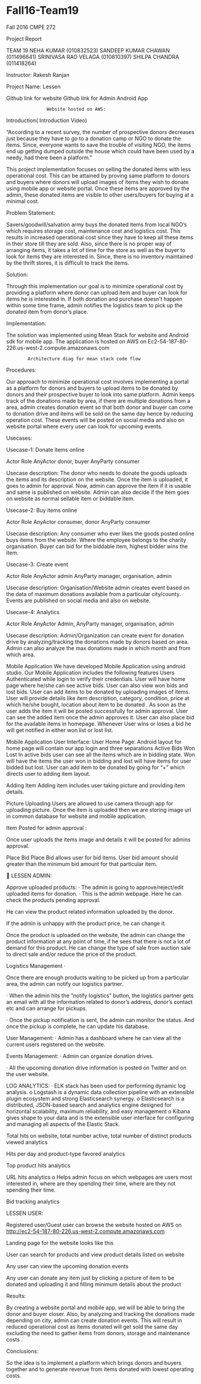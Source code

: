# Fall16-Team19





Fall 2016
CMPE 272
    

Project Report




TEAM 19
NEHA KUMAR (010832523)
SANDEEP KUMAR CHAWAN (011496641)
SRINIVASA RAO VELAGA (010810397)
SHILPA CHANDRA (011418264)



Instructor:
Rakesh Ranjan


Project Name: 	Lessen

Github link for website  	Github link for Admin  	Android App


			       Website hosted on AWS:   






Introduction( Introduction Video)

“According to a recent survey, the number of prospective donors decreases just because
they have to go to a donation camp or NGO to donate the items. Since, everyone wants
to save the trouble of visiting NGO, the items end up getting  dumped outside
the house which could have been used by a needy, had there been a platform.”

This project implementation focuses on selling the donated items with less operational cost. This can be attained by proving same platform to donors and buyers where donors will upload images of items they wish to donate using mobile app or website portal. Once these items are approved by the admin, these donated items are visible to other users/buyers for buying at a minimal cost.  






Problem Statement:

Savers/goodwill/salvation army buys the donated items from local NGO’s which requires storage cost, maintenance cost and logistics cost. This results in increased operational cost since they have to keep all these items in their store till they are sold. Also, since there is no proper way of arranging items, it takes a lot of time for the store as well as the buyer to look for items they are interested in. Since, there is no inventory maintained by the thrift stores, it is difficult to track the items.

Solution:

Through this implementation our goal is to minimize operational cost by providing a platform where donor can upload item and buyer can look for items he is interested in. If both donation and purchase doesn’t happen within some time frame, admin notifies the logistics team to pick up the donated item from donor’s place.

Implementation:

The solution was implemented using Mean Stack for website and Android sdk for mobile
app. The application is hosted on AWS on
Ec2-54-187-80-226.us-west-2.compute.amazonaws.com

	
  			Architecture diag for mean stack code flow

Procedures:

Our approach to minimize operational cost involves implementing a portal as a platform for donors and buyers to upload items to be donated by donors and their prospective buyer to look into same platform. Admin keeps track of the donations made by area, if there are multiple donations from a area, admin creates donation event so that both donor and buyer can come to donation drive and items will be sold on the same day hence by reducing operation cost. These events will be posted on social media and also on website portal where every user can look for upcoming events.   




Usecases:

Usecase-1: Donate items online

Actor
Role
AnyActor
donor, buyer
AnyParty
consumer

Usecase description: The donor who needs to donate the goods uploads the items and its description on the website.  Once the item is uploaded, it goes to admin for approval. Now, admin can approve the item if it is usable and same is published on website. Admin can also decide if the item goes on website as normal sellable item or biddable item.

Usecase-2: Buy items online

Actor
Role
AnyActor
consumer, donor
AnyParty
consumer

Usecase description: Any consumer who ever likes the goods posted online buys items from the website. Where the employee belongs to the charity organisation. Buyer can bid for the biddable item, highest bidder wins the item.


Usecase-3: Create event

Actor
Role
AnyActor
admin
AnyParty
manager, organisation, admin

Usecase description: Organisation/Website admin creates event based on the data of maximum donations available from a particular city/county. Events are published on social media and also on website.


Usecase-4: Analytics


Actor
Role
AnyActor
Admin, 
AnyParty
manager, organisation, admin

Usecase description: Admin/Organization can create event for donation drive by analyzing/tracking the donations made by donors based on area. Admin can also analyze the max donations made in which month and from which area.




Mobile Application
We have developed Mobile Application using android studio. Our Mobile Application includes the following features
Users Authenticated while login to verify their credentials.
User will have home page where he/she can see active bids.
User can also view won bids and lost bids.
User can add items to be donated by uploading images of items.
User will provide details like item description, category, condition, price at which he/she bought, location about item to be donated .
As soon as the user adds the item it will be posted successfully for admin approval.
User can see the added item once the admin approves it.
User can also place bid for the available items in homepage.
Whenever User wins or loses a bid he will get notified in either won list or lost list.  

Mobile Application User Interface:
User Home Page:
Android layout for home page will contain our app login and three separations 
Active Bids
Won
Lost
In active bids user can see all the items which are in bidding state. Won will have the items the user won in bidding and lost will have items for user bidded but lost. User can add item to be donated by going for “+” which directs user to adding item layout.  



Adding Item
Adding item includes user taking picture and providing item details. 
 

Picture Uploading
Users are allowed to use camera through app for uploading picture. Once the item is uploaded then we are storing image url in  common database for website and mobile application. 


Item Posted for admin approval :
 
Once user uploads the items image and details it will be posted for admins approval.



Place Bid
Place Bid allows user for bid items. User bid amount should greater than the minimum bid amount for that particular item. 



LESSEN ADMIN:
 
Approve uploaded products:
·  	The admin is going to approve/reject/edit uploaded items for donation.
·  	This is the admin webpage. Here he can check the products pending approval.
 
 

He can view the product related information uploaded by the donor.


 
 
If the admin is unhappy with the product price, he can change it.

 
 
Once the product is uploaded on the website, the admin can change the product information at any point of time, if he sees that there is not a lot of demand for this product. He can change the type of sale from auction sale to direct sale and/or reduce the price of the product.
 
 
Logistics Management
·  	





Once there are enough products waiting to be picked up from a particular area, the admin can notify our logistics partner.
 
·  	When the admin hits the “notify logistics” button, the logistics partner gets an email with all the information related to donor’s address, donor’s contact etc and can arrange for pickups.
 
·  	Once the pickup notification is sent, the admin can monitor the status. And once the pickup is complete, he can update his database.
 
User Management:
·  	Admin has a dashboard where he can view all the current users registered on the website.

Events Management:
·  	Admin can organize donation drives.

·  	All the upcoming donation drive information is posted on Twitter and on the user website.
 
 
 
LOG ANALYTICS:
·  	ELK stack has been used for performing dynamic log analysis.
o   Logstash is a dynamic data collection pipeline with an extensible plugin ecosystem and strong Elasticsearch synergy.
o   Elasticsearch is a distributed, JSON-based search and analytics engine designed for horizontal scalability, maximum reliability, and easy management
o   Kibana gives shape to your data and is the extensible user interface for configuring and managing all aspects of the Elastic Stack.
 
Total hits on website, total number active, total number of distinct products viewed analytics

 
Hits per day and product-type favored analytics
 
 
Top product hits analytics

 
 
URL hits analytics
o   Helps admin focus on which webpages are users most interested in, where are they spending their time, where are they not spending their time.

 


















Bid tracking analytics
 




















LESSEN USER:

Registered user/Guest user can browse the website hosted on AWS on http://ec2-54-187-80-226.us-west-2.compute.amazonaws.com 

Landing page for the website looks like this


User can search for products and view product details listed on website

Any user can view the upcoming donation events


Any user can donate any item just by clicking a picture of item to be donated and uploading it and filling minimum details about the product

  



Results:

By creating a website portal and mobile app, we will be able to bring the donor and buyer closer. Also, by analyzing and tracking the donations made depending on city, admin can create donation events. This will result in reduced operational cost as items donated will get sold the same day excluding the need to gather items from donors, storage and maintenance costs .

Conclusions:

So the idea is to implement a platform which brings donors and buyers together and to generate  revenue from items donated with lowest operating costs.




